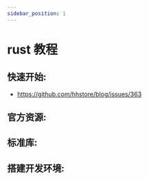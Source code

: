 ```yaml
---
sidebar_position: 1
---
```


# rust 教程

## 快速开始:

- https://github.com/hhstore/blog/issues/363

## 官方资源:



## 标准库:


## 搭建开发环境:
